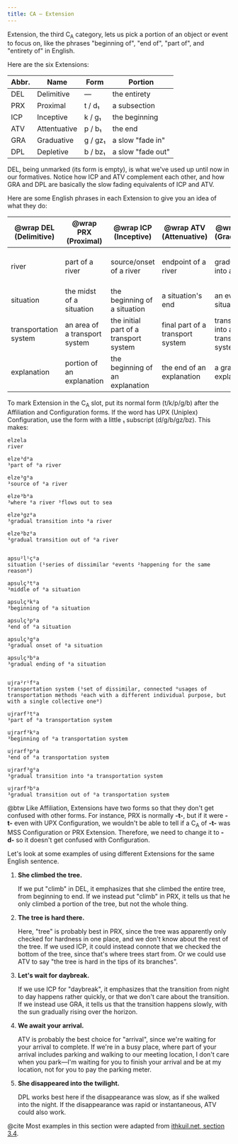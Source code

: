 ```yaml
---
title: CA — Extension
---
```


Extension, the third C<sub>A</sub> category, lets us pick a portion of an object
or event to focus on, like the phrases "beginning of", "end of", "part of", and
"entirety of" in English.

Here are the six Extensions:

| Abbr. | Name         | Form    | Portion           |
| ----- | ------------ | ------- | ----------------- |
| DEL   | Delimitive   | —       | the entirety      |
| PRX   | Proximal     | t / d₁  | a subsection      |
| ICP   | Inceptive    | k / g₁  | the beginning     |
| ATV   | Attentuative | p / b₁  | the end           |
| GRA   | Graduative   | g / gz₁ | a slow "fade in"  |
| DPL   | Depletive    | b / bz₁ | a slow "fade out" |

DEL, being unmarked (its form is empty), is what we've used up until now in our
formatives. Notice how ICP and ATV complement each other, and how GRA and DPL
are basically the slow fading equivalents of ICP and ATV.

Here are some English phrases in each Extension to give you an idea of what they
do:

| @wrap DEL (Delimitive) | @wrap PRX (Proximal)          | @wrap ICP (Inceptive)                  | @wrap ATV (Attenuative)          | @wrap GRA (Graduative)             | @wrap DPL (Depletive)                              |
| ---------------------- | ----------------------------- | -------------------------------------- | -------------------------------- | ---------------------------------- | -------------------------------------------------- |
| river                  | part of a river               | source/onset of a river                | endpoint of a river              | gradual flow into a river          | gradual end of a river (where it flows out to sea) |
| situation              | the midst of a situation      | the beginning of a situation           | a situation's end                | an evolving situation              | gradual disappearance of a situation               |
| transportation system  | an area of a transport system | the initial part of a transport system | final part of a transport system | transition into a transport system | transition out of a transport system               |
| explanation            | portion of an explanation     | the beginning of an explanation        | the end of an explanation        | a gradual explanation              | gradual end of an explanation                      |

To mark Extension in the C<sub>A</sub> slot, put its normal form (t/k/p/g/b)
after the Affiliation and Configuration forms. If the word has UPX (Uniplex)
Configuration, use the form with a little ₁ subscript (d/g/b/gz/bz). This makes:

```cx table
elzela
river

elze³d⁰a
³part of ⁰a river

elze³g⁰a
³source of ⁰a river

elze³b⁰a
³where ⁰a river ³flows out to sea

elze³gz⁰a
³gradual transition into ⁰a river

elze³bz⁰a
³gradual transition out of ⁰a river


apsu²l¹ç⁰a
situation (¹series of dissimilar ⁰events ²happening for the same reason⁰)

apsulç³t⁰a
³middle of ⁰a situation

apsulç³k⁰a
³beginning of ⁰a situation

apsulç³p⁰a
³end of ⁰a situation

apsulç³g⁰a
³gradual onset of ⁰a situation

apsulç³b⁰a
³gradual ending of ⁰a situation


ujra²r¹f⁰a
transportation system (¹set of dissimilar, connected ⁰usages of transportation methods ²each with a different individual purpose, but with a single collective one⁰)

ujrarf³t⁰a
³part of ⁰a transportation system

ujrarf³k⁰a
³beginning of ⁰a transportation system

ujrarf³p⁰a
³end of ⁰a transportation system

ujrarf³g⁰a
³gradual transition into ⁰a transportation system

ujrarf³b⁰a
³gradual transition out of ⁰a transportation system
```

@btw Like Affiliation, Extensions have two forms so that they don't get confused
with other forms. For instance, PRX is normally **-t-**, but if it were **-t-**
even with UPX Configuration, we wouldn't be able to tell if a C<sub>A</sub> of
**-t-** was MSS Configuration or PRX Extension. Therefore, we need to change it
to **-d-** so it doesn't get confused with Configuration.

Let's look at some examples of using different Extensions for the same English
sentence.

1. **She climbed the tree.**

   If we put "climb" in DEL, it emphasizes that she climbed the entire tree,
   from beginning to end. If we instead put "climb" in PRX, it tells us that he
   only climbed a portion of the tree, but not the whole thing.

2. **The tree is hard there.**

   Here, "tree" is probably best in PRX, since the tree was apparently only
   checked for hardness in one place, and we don't know about the rest of the
   tree. If we used ICP, it could instead connote that we checked the bottom of
   the tree, since that's where trees start from. Or we could use ATV to say
   "the tree is hard in the tips of its branches".

3. **Let's wait for daybreak.**

   If we use ICP for "daybreak", it emphasizes that the transition from night to
   day happens rather quickly, or that we don't care about the transition. If we
   instead use GRA, it tells us that the transition happens slowly, with the sun
   gradually rising over the horizon.

4. **We await your arrival.**

   ATV is probably the best choice for "arrival", since we're waiting for your
   arrival to complete. If we're in a busy place, where part of your arrival
   includes parking and walking to our meeting location, I don't care when you
   park—I'm waiting for you to finish your arrival and be at my location, not
   for you to pay the parking meter.

5. **She disappeared into the twilight.**

   DPL works best here if the disappearance was slow, as if she walked into the
   night. If the disappearance was rapid or instantaneous, ATV could also work.

@cite Most examples in this section were adapted from
[ithkuil.net, section 3.4](https://ithkuil.net/newithkuil_03_morphology.htm#:~:text=as%20an%20idea%E2%80%99-,3.4%C2%A0%C2%A0%20Extension,-Extension%20is%20another).
